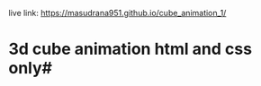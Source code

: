 live link: https://masudrana951.github.io/cube_animation_1/

# 3d cube animation html and css only#
